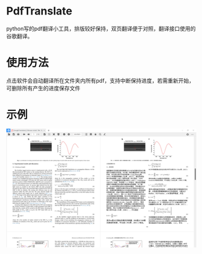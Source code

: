 # PdfTranslate
python写的pdf翻译小工具，排版较好保持，双页翻译便于对照，翻译接口使用的谷歌翻译。
# 使用方法
点击软件会自动翻译所在文件夹内所有pdf，支持中断保持进度，若需重新开始，可删除所有产生的进度保存文件
# 示例
 ![example](example.png)
